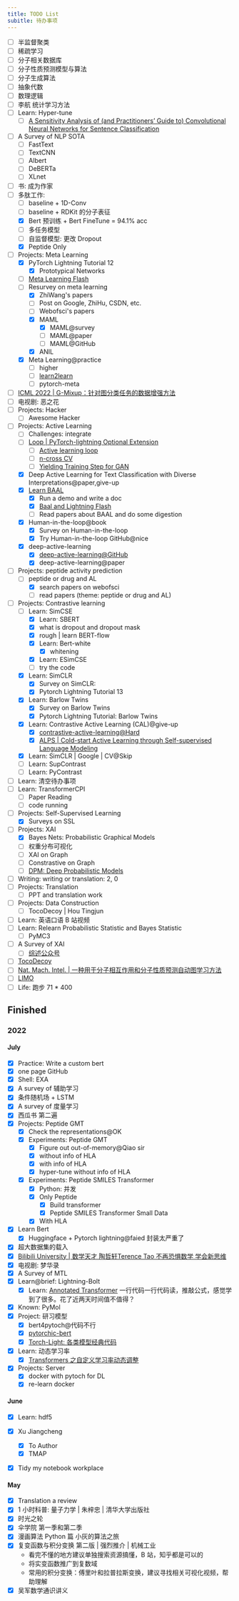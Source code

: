 ```yaml
---
title: TODO List
subitle: 待办事项
---
```


- [ ] 半监督聚类
- [ ] 稀疏学习
- [ ] 分子相关数据库
- [ ] 分子性质预测模型与算法
- [ ] 分子生成算法
- [ ] 抽象代数
- [ ] 数理逻辑
- [ ] 李航 统计学习方法
- [ ] Learn: Hyper-tune
  - [ ] [A Sensitivity Analysis of (and Practitioners’ Guide to) Convolutional Neural Networks for Sentence Classification](https://arxiv.org/pdf/1510.03820.pdf)
- [ ] A Survey of NLP SOTA
  - [ ] FastText
  - [ ] TextCNN
  - [ ] Albert
  - [ ] DeBERTa
  - [ ] XLnet
- [ ] 书: 成为作家
- [ ] 多肽工作:
  - [ ] baseline + 1D-Conv
  - [ ] baseline + RDKit 的分子表征
  - [x] Bert 预训练 + Bert FineTune = 94.1% acc
  - [ ] 多任务模型
  - [ ] 自监督模型: 更改 Dropout
  - [x] Peptide Only
- [ ] Projects: Meta Learning
  - [x] PyTorch Lightning Tutorial 12
    - [x] Prototypical Networks
  - [ ] [Meta Learning Flash](https://devblog.pytorchlightning.ai/lightning-flash-now-supports-meta-learning-7c0ac8b1cde7)
  - [ ] Resurvey on meta learning
    - [x] ZhiWang's papers
    - [ ] Post on Google, ZhiHu, CSDN, etc.
    - [ ] Webofsci's papers
    - [x] MAML
      - [x] MAML@survey
      - [ ] MAML@paper
      - [ ] MAML@GitHub
    - [x] ANIL
  - [x] Meta Learning@practice
    - [ ] higher
    - [ ] [learn2learn](https://learn2learn.net/)
    - [ ] pytorch-meta
- [ ] [ICML 2022 | G-Mixup：针对图分类任务的数据增强方法](http://mp.weixin.qq.com/s?__biz=MzkxNDIzMTcxNw==&mid=2247501308&idx=1&sn=2806705fd10179b7d6829d1d8a77936e&chksm=c1731d36f6049420fa47a08ae1dd33ade2c2c0ab348ccecdc741ff89fe35c82d089221131455&mpshare=1&scene=1&srcid=0617gkUWitv4rxmlq4pSRV95&sharer_sharetime=1655424193956&sharer_shareid=f66ef27ade3d509229b2afd8611df712#rd)
- [ ] 电视剧: 恶之花
- [ ] Projects: Hacker
  - [ ] Awesome Hacker
- [ ] Projects: Active Learning
  - [ ] Challenges: integrate
  - [ ] [Loop | PyTorch-lightning Optional Extension](https://pytorch-lightning.readthedocs.io/en/stable/extensions/loops.html)
    - [ ] [Active learning loop](https://devblog.pytorchlightning.ai/train-anything-with-lightning-custom-loops-4be32314c961)
    - [ ] [n-cross CV](https://github.com/Lightning-AI/lightning/blob/master/examples/pl_loops/kfold.py)
    - [ ] [Yielding Training Step for GAN](https://github.com/Lightning-AI/lightning/blob/master/examples/pl_loops/yielding_training_step.py)
  - [x] Deep Active Learning for Text Classification with Diverse Interpretations@paper,give-up
  - [x] [Learn BAAL](https://baal.readthedocs.io/)
    - [x] Run a demo and write a doc
    - [x] [Baal and Lightning Flash](https://lightning-flash.readthedocs.io/en/latest/integrations/baal.html)
    - [ ] Read papers about BAAL and do some digestion
  - [x] Human-in-the-loop@book
    - [x] Survey on Human-in-the-loop
    - [x] Try Human-in-the-loop GitHub@nice
  - [x] deep-active-learning
    - [x] [deep-active-learning@GitHub](https://github.com/ej0cl6/deep-active-learning)
    - [x] deep-active-learning@paper
- [ ] Projects: peptide activity prediction
  - [ ] peptide or drug and AL
    - [x] search papers on webofsci
    - [ ] read papers (theme: peptide or drug and AL)
- [ ] Projects: Contrastive learning
  - [ ] Learn: SimCSE
    - [x] Learn: SBERT
    - [x] what is dropout and dropout mask
    - [x] rough | learn BERT-flow
    - [x] Learn: Bert-white
      - [x] whitening
    - [x] Learn: ESimCSE
    - [ ] try the code
  - [x] Learn: SimCLR
    - [x] Survey on SimCLR: 
    - [x] Pytorch Lightning Tutorial 13
  - [x] Learn: Barlow Twins
    - [x] Survey on Barlow Twins
    - [x] Pytorch Lightning Tutorial: Barlow Twins
  - [x] Learn: Contrastive Active Learning (CAL)@give-up
    - [x] [contrastive-active-learning@Hard](https://github.com/mourga/contrastive-active-learning)
    - [x] [ALPS | Cold-start Active Learning through Self-supervised Language Modeling](https://arxiv.org/abs/2010.09535)
  - [x] Learn: SimCLR | Google | CV@Skip
  - [ ] Learn: SupContrast
  - [ ] Learn: PyContrast
- [ ] Learn: 清空待办事项
- [ ] Learn: TransformerCPI
  - [ ] Paper Reading
  - [ ] code running
- [ ] Projects: Self-Supervised Learning
  - [x] Surveys on SSL
- [ ] Projects: XAI
  - [x] Bayes Nets: Probabilistic Graphical Models
  - [ ] 权重分布可视化
  - [ ] XAI on Graph
  - [ ] Constrastive on Graph
  - [ ] [DPM: Deep Probabilistic Models](https://uvadlc-notebooks.readthedocs.io/en/latest/tutorial_notebooks/DL2/deep_probabilistic_models_I/tutorial_1.html)
- [ ] Writing: writing or translation: 2, 0
- [ ] Projects: Translation
  - [ ] PPT and translation work
- [ ] Projects: Data Construction
  - [ ] TocoDecoy | Hou Tingjun
- [ ] Learn: 英语口语 B 站视频
- [ ] Learn: Relearn Probabilistic Statistic and Bayes Statistic
  - [ ] PyMC3
- [ ] A Survey of XAI
  - [ ] [综述公众号](http://mp.weixin.qq.com/s?__biz=MzUxMDg4NDY4OQ==&mid=2247486391&idx=1&sn=58289eeb19c775a1f1af96cc4baf6c3d&chksm=f97d6589ce0aec9f945830c97212777b446da08c13d2335d67d097b53b3173eb5f289d6dbb08&mpshare=1&scene=1&srcid=06203B5JwAuCCmu9xFpKIjKw&sharer_sharetime=1655734669308&sharer_shareid=f66ef27ade3d509229b2afd8611df712#rd)
- [ ] [TocoDecoy](http://mp.weixin.qq.com/s?__biz=MzU2ODU3Mzc4Nw==&mid=2247497437&idx=1&sn=93f1385960f0d93f9c3280d8f7b28555&chksm=fc895ce9cbfed5ff192def645670b5bba5a8c497fee1d88264404dc1d8be79f925823424a9ab&mpshare=1&scene=1&srcid=0616UjlAEeXP2KnYo8myxJ9F&sharer_sharetime=1656550295037&sharer_shareid=f66ef27ade3d509229b2afd8611df712#rd)
- [ ] [Nat. Mach. Intel. | 一种用于分子相互作用和分子性质预测自动图学习方法](http://mp.weixin.qq.com/s?__biz=MzU2ODU3Mzc4Nw==&mid=2247497567&idx=1&sn=e9c79d628cc1a97708d6f5f44dd31708&chksm=fc895d6bcbfed47d04a9463a6ac24974d539c61e11f6adf560a4eb1e93623544e8f3cff30ded&mpshare=1&scene=1&srcid=06255AsGN02lNewun0zdCmNI&sharer_sharetime=1656087820225&sharer_shareid=f66ef27ade3d509229b2afd8611df712#rd)
- [ ] [LIMO](http://mp.weixin.qq.com/s?__biz=MzU2ODU3Mzc4Nw==&mid=2247497583&idx=1&sn=26316dff27b2028f8eef513195c399b9&chksm=fc895d5bcbfed44d629c403a1bd2997a189f07f7153d960e1efec6067642f3fc936d466f7415&mpshare=1&scene=1&srcid=0626S6BfoH0U7GRTwNGKYDmX&sharer_sharetime=1656203105806&sharer_shareid=f66ef27ade3d509229b2afd8611df712#rd)
- [ ] Life: 跑步 71 * 400

## Finished

### 2022

#### July

- [x] Practice: Write a custom bert
- [x] one page GitHub
- [x] Shell: EXA
- [x] A survey of 辅助学习
- [x] 条件随机场 + LSTM
- [x] A survey of 度量学习
- [x] 西瓜书 第二遍
- [x] Projects: Peptide GMT
  - [x] Check the representations@OK
  - [x] Experiments: Peptide GMT
    - [x] Figure out out-of-memory@Qiao sir
    - [x] without info of HLA
    - [x] with info of HLA
    - [x] hyper-tune without info of HLA
  - [x] Experiments: Peptide SMILES Transformer
    - [x] Python: 并发
    - [x] Only Peptide
      - [x] Build transformer
      - [x] Peptide SMILES Transformer Small Data
    - [x] With HLA
- [x] Learn Bert
  - [x] Huggingface + Pytorch lightning@faied 封装太严重了
- [x] 超大数据集的载入
- [x] [Bilibili University | 数学天才 陶哲轩Terence Tao 不再恐惧数学 学会新思维](https://www.bilibili.com/medialist/play/watchlater/BV1wa41187Wf)
- [x] 电视剧: 梦华录
- [x] A Survey of MTL
- [x] Learn@brief: Lightning-Bolt
  - [x] Learn: [Annotated Transformer](https://github.com/zhaisilong/annotated-transformer) 一行代码一行代码读，推敲公式，感觉学到了很多。花了近两天时间值不值得？
- [x] Known: PyMol
- [x] Project: 研习模型
  - [x] bert4pytoch@代码不行
  - [x] [pytorchic-bert](https://github.com/zhaisilong/pytorchic-bert)
  - [x] [Torch-Light: 各类模型经典代码]()
- [x] Learn: 动态学习率
  - [x] [Transformers 之自定义学习率动态调整](http://mp.weixin.qq.com/s?__biz=MzAwNjU0NjA3Ng==&mid=2247493007&idx=1&sn=a7d10c4de9e0f7562145f679d8da9582&chksm=9b09127cac7e9b6a9923111bafb87cd1d3ebf7b7c0b8adcd2c745affbd9e8cdd558ba12f5a9d&mpshare=1&scene=1&srcid=0621ufsUrQcky5OqBodaj4Ew&sharer_sharetime=1655769650495&sharer_shareid=f66ef27ade3d509229b2afd8611df712#rd)
- [x] Projects: Server
  - [x] docker with pytoch for DL
  - [x] re-learn docker

#### June

- [x] Learn: hdf5
- [x] Xu Jiangcheng
  - [x] To Author
  - [x] TMAP
- [x] Tidy my notebook workplace


#### May

- [x] Translation a review
- [x] 1 小时科普: 量子力学 | 朱梓忠 | 清华大学出版社
- [x] 时光之轮
- [x] 伞学院 第一季和第二季
- [x] 漫画算法 Python 篇 小灰的算法之旅
- [x] 复变函数与积分变换 第二版 | 强烈推介 | 机械工业
  - 看完不懂的地方建议单独搜索资源搞懂，B 站，知乎都是可以的
  - 将实变函数推广到复数域
  - 常用的积分变换：傅里叶和拉普拉斯变换，建议寻找相关可视化视频，帮助理解
- [x] 吴军数学通识讲义